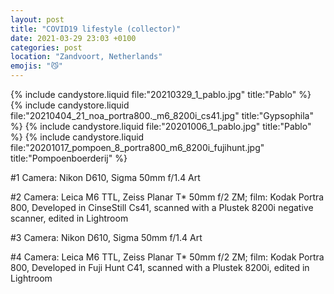 ```yaml
---
layout: post
title: "COVID19 lifestyle (collector)"
date: 2021-03-29 23:03 +0100
categories: post
location: "Zandvoort, Netherlands"
emojis: "😼"
---
```


{% include candystore.liquid file:"20210329_1_pablo.jpg" title:"Pablo" %}
{% include candystore.liquid file:"20210404_21_noa_portra800._m6_8200i_cs41.jpg" title:"Gypsophila" %}
{% include candystore.liquid file:"20201006_1_pablo.jpg" title:"Pablo" %}
{% include candystore.liquid file:"20201017_pompoen_8_portra800_m6_8200i_fujihunt.jpg" title:"Pompoenboerderij" %}

#1 Camera: Nikon D610, Sigma 50mm f/1.4 Art

#2 Camera: Leica M6 TTL, Zeiss Planar T* 50mm f/2 ZM; film: Kodak Portra 800, Developed in CinseStill Cs41, scanned with a Plustek 8200i negative scanner, edited in Lightroom

#3 Camera: Nikon D610, Sigma 50mm f/1.4 Art

#4 Camera: Leica M6 TTL, Zeiss Planar T* 50mm f/2 ZM; film: Kodak Portra 800, Developed in Fuji Hunt C41, scanned with a Plustek 8200i, edited in Lightroom 


